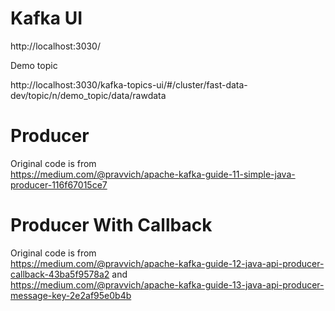 # Kafka UI  
http://localhost:3030/  

Demo topic  

http://localhost:3030/kafka-topics-ui/#/cluster/fast-data-dev/topic/n/demo_topic/data/rawdata

# Producer
Original code is from  
https://medium.com/@pravvich/apache-kafka-guide-11-simple-java-producer-116f67015ce7

# Producer With Callback
Original code is from  
https://medium.com/@pravvich/apache-kafka-guide-12-java-api-producer-callback-43ba5f9578a2
and  
https://medium.com/@pravvich/apache-kafka-guide-13-java-api-producer-message-key-2e2af95e0b4b
